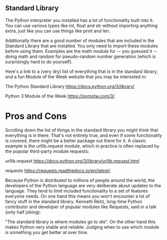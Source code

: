 ## Standard Library

The Python interpreter you installed has a lot of functionality built into it. You can use various types like int, float and str without importing anything extra, just like you can use things like print and len.

Additionally there are a good number of modules that are included in the Standard Library that are installed. You only need to import these modules before using them. Examples are the math module for -- you guessed it -- doing math and random for pseudo-random number generation (which is surprisingly hard to do yourself).

Here's a link to a (very dry) list of everything that is in the standard library, and a fun Module of the Week website that you may be interested in:

The Python Standard Library
https://docs.python.org/3/library/

Python 3 Module of the Week
https://pymotw.com/3/

# Pros and Cons

Scrolling down the list of things in the standard library you might think that everything is in there. That's not entirely true, and even if some functionality is covered, there might be a better package out there for it. A classic example is the urllib.request module, which in practice is often replaced by the popular third-party module requests:

urllib.request
https://docs.python.org/3/library/urllib.request.html

requests
https://requests.readthedocs.io/en/latest/

Because Python is distributed to millions of people around the world, the developers of the Python language are very deliberate about updates to the language. They tend to limit included functionality to a set of features everyone needs. On one hand this means you won't encounter a lot of fancy stuff in the standard library. Kenneth Reitz, long-time Python contributor and developer of popular modules like Requests, said in a talk (only half joking):

"The standard library is where modules go to die".
On the other hand this makes Python very stable and reliable. Judging when to use which module is something you get better at over time.